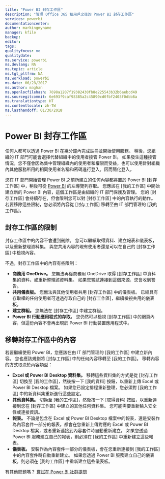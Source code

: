 ```yaml
---
title: "Power BI 封存工作區"
description: "管理 Office 365 租用戶之後的 Power BI 封存工作區"
services: powerbi
documentationcenter: 
author: markingmyname
manager: kfile
backup: 
editor: 
tags: 
qualityfocus: no
qualitydate: 
ms.service: powerbi
ms.devlang: NA
ms.topic: article
ms.tgt_pltfrm: NA
ms.workload: powerbi
ms.date: 06/28/2017
ms.author: maghan
ms.openlocfilehash: 7698a1207f19382430fb8e225543b32b6aebcd49
ms.sourcegitcommit: 6e693f9caf98385a2c45890cd0fbf2403f0dbb8a
ms.translationtype: HT
ms.contentlocale: zh-TW
ms.lasthandoff: 01/30/2018
---
```

# <a name="power-bi-archived-workspace"></a>Power BI 封存工作區
任何人都可以透過 Power BI 在幾分鐘內完成註冊並開始使用服務。  稍後，您組織的 IT 部門可能會選擇代替組織中的使用者接管 Power BI。  如果發生這種接管情況，您不僅會因為集中管理組織內的使用者和權限而受益，也可以使用針對組織內其他服務所用的相同使用者名稱和密碼進行登入，因而簡化登入。 

您在 IT 部門開始管理 Power BI 之前所建立的任何內容都將置於 Power BI [封存工作區] 中，稍後可從 [Power BI](https://app.powerbi.com) 的左導覽列存取。  您應該在 [我的工作區] 中開始建立新的 Power BI 內容，這個工作區是由組織的 IT 部門保護及管理。  您的 [封存工作區] 會持續存在，但會限制您可以對 [封存工作區] 中的內容執行的動作。  若要移除這些限制，您必須將內容從 [封存工作區] 移轉至由 IT 部門管理的 [我的工作區]。

## <a name="restrictions-in-your-archived-workspace"></a>封存工作區的限制
封存工作區中的內容不會遭到刪除。  您可以繼續取得資料、建立報表和儀表板，以及重新整理資料集。  與您共用內容的現有使用者還是可以在自己的 [封存工作區] 中檢視內容。

不過，封存工作區中的內容有些限制：

* **商務用 OneDrive。**  您無法再從商務用 OneDrive 取得 [封存工作區] 中資料集的資料，或重新整理該資料集。  如果您嘗試連接到這個來源，您會收到警告。
* **共用儀表板。**  您無法與其他使用者共用 [封存工作區] 中的儀表板。  已經具有存取權的任何使用者可透過存取自己的 [封存工作區]，繼續檢視共用的儀表板。
* **建立群組。**  您無法在 [封存工作區] 中建立群組。
* **Power BI 行動應用程式的存取。**  您仍然可以檢視 [封存工作區] 中的網頁內容，但這份內容不會再出現於 Power BI 行動裝置應用程式中。

## <a name="migrating-content-in-your-archived-workspace"></a>移轉封存工作區中的內容
若要繼續使用 Power BI，您應該在由 IT 部門管理的 [我的工作區] 中建立新內容。   您也應該規劃將 [封存工作區] 中的任何內容移轉至 [我的工作區]。  移轉內容的方式取決於內容類型：

* **Excel 或 Power BI Desktop 資料集。**  移轉這些資料集的方式是從 [封存工作區] 切換至 [我的工作區]，然後按一下 [我的資料] 按鈕，以重新上傳 Excel 或 Power BI Desktop 檔案。  如果您已設定排程重新整理，您必須對 [我的工作區] 中的新資料集重新進行這些設定。
* **其他資料集。**  切換至 [我的工作區]，然後按一下 [取得資料] 按鈕，以重新連接到您在 [封存工作區] 中建立的其他任何資料集。  您可能需要重新輸入安全性或連接資訊。
* **報表。**  不論是包含在 Excel 或 Power BI Desktop 檔案中的報表，還是安裝作為內容套件一部分的報表，都會在您重新上傳對應的 Excel 或 Power BI Desktop 檔案，或者重新連接到內容套件時自動重新建立。  如果您透過 Power BI 服務建立自己的報表，則必須在 [我的工作區] 中重新建立這些報表。
* **儀表板。**  安裝作為內容套件一部分的儀表板，會在您重新連接到 [我的工作區] 中的內容套件時自動重新建立。  如果您透過 Power BI 服務建立自己的儀表板，則必須在 [我的工作區] 中重新建立這些儀表板。

有其他問題嗎？ [嘗試在 Power BI 社群提問](http://community.powerbi.com/)

